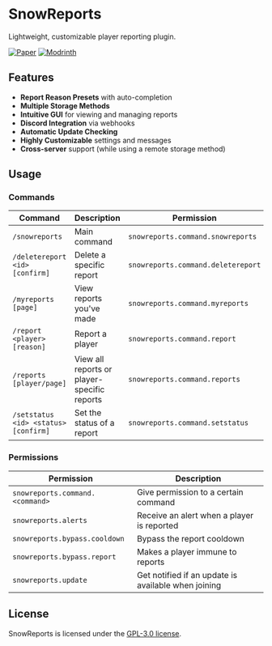 # SnowReports

Lightweight, customizable player reporting plugin.

[![Paper](https://cdn.jsdelivr.net/npm/@intergrav/devins-badges@3/assets/cozy/supported/paper_vector.svg)](https://papermc.io/)
[![Modrinth](https://cdn.jsdelivr.net/npm/@intergrav/devins-badges@3/assets/cozy/available/modrinth_vector.svg)](https://modrinth.com/plugin/snowreports)

## Features

- **Report Reason Presets** with auto-completion
- **Multiple Storage Methods**
- **Intuitive GUI** for viewing and managing reports
- **Discord Integration** via webhooks
- **Automatic Update Checking**
- **Highly Customizable** settings and messages
- **Cross-server** support (while using a remote storage method)

## Usage

### Commands

| Command                              | Description                                 | Permission                         |
|--------------------------------------|---------------------------------------------|------------------------------------|
| `/snowreports`                       | Main command                                | `snowreports.command.snowreports`  |
| `/deletereport <id> [confirm]`       | Delete a specific report                    | `snowreports.command.deletereport` |
| `/myreports [page]`                  | View reports you've made                    | `snowreports.command.myreports`    |
| `/report <player> [reason]`          | Report a player                             | `snowreports.command.report`       |
| `/reports [player/page]`             | View all reports or player-specific reports | `snowreports.command.reports`      |
| `/setstatus <id> <status> [confirm]` | Set the status of a report                  | `snowreports.command.setstatus`    |

### Permissions

| Permission                      | Description                                         |
|---------------------------------|-----------------------------------------------------|
| `snowreports.command.<command>` | Give permission to a certain command                |
| `snowreports.alerts`            | Receive an alert when a player is reported          |
| `snowreports.bypass.cooldown`   | Bypass the report cooldown                          |
| `snowreports.bypass.report`     | Makes a player immune to reports                    |
| `snowreports.update`            | Get notified if an update is available when joining |

## License

SnowReports is licensed under the [GPL-3.0 license](LICENSE).
